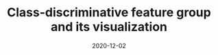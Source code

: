 ---
title: "Class-discriminative feature group and its visualization"
collection: publications
permalink: /publication/2021-class-dis
date: 2020-12-02
venue: 'Visual Computing'
# paperurl: '/files/pdf/research/Turning the Lights on.pdf'
link: 'https://cgvi.jp/vc2020/program/oral/#paper_06'
citation: 'Rui Shi, <a href="https://li-tianxing.github.io/">Tianxing Li</a>, <a href="http://www.graco.c.u-tokyo.ac.jp/yama-lab/index.php">Yasushi Yamaguchi</a>. <i>Visual Computing</i>, 2020, Article No. 36.'
---